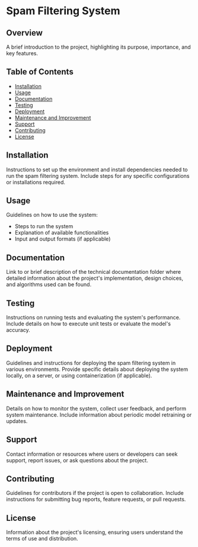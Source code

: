 # Spam Filtering System

## Overview
A brief introduction to the project, highlighting its purpose, importance, and key features.

## Table of Contents
- [Installation](#installation)
- [Usage](#usage)
- [Documentation](#documentation)
- [Testing](#testing)
- [Deployment](#deployment)
- [Maintenance and Improvement](#maintenance-and-improvement)
- [Support](#support)
- [Contributing](#contributing)
- [License](#license)

## Installation
Instructions to set up the environment and install dependencies needed to run the spam filtering system. Include steps for any specific configurations or installations required.

## Usage
Guidelines on how to use the system:
- Steps to run the system
- Explanation of available functionalities
- Input and output formats (if applicable)

## Documentation
Link to or brief description of the technical documentation folder where detailed information about the project's implementation, design choices, and algorithms used can be found.

## Testing
Instructions on running tests and evaluating the system's performance. Include details on how to execute unit tests or evaluate the model's accuracy.

## Deployment
Guidelines and instructions for deploying the spam filtering system in various environments. Provide specific details about deploying the system locally, on a server, or using containerization (if applicable).

## Maintenance and Improvement
Details on how to monitor the system, collect user feedback, and perform system maintenance. Include information about periodic model retraining or updates.

## Support
Contact information or resources where users or developers can seek support, report issues, or ask questions about the project.

## Contributing
Guidelines for contributors if the project is open to collaboration. Include instructions for submitting bug reports, feature requests, or pull requests.

## License
Information about the project's licensing, ensuring users understand the terms of use and distribution.
